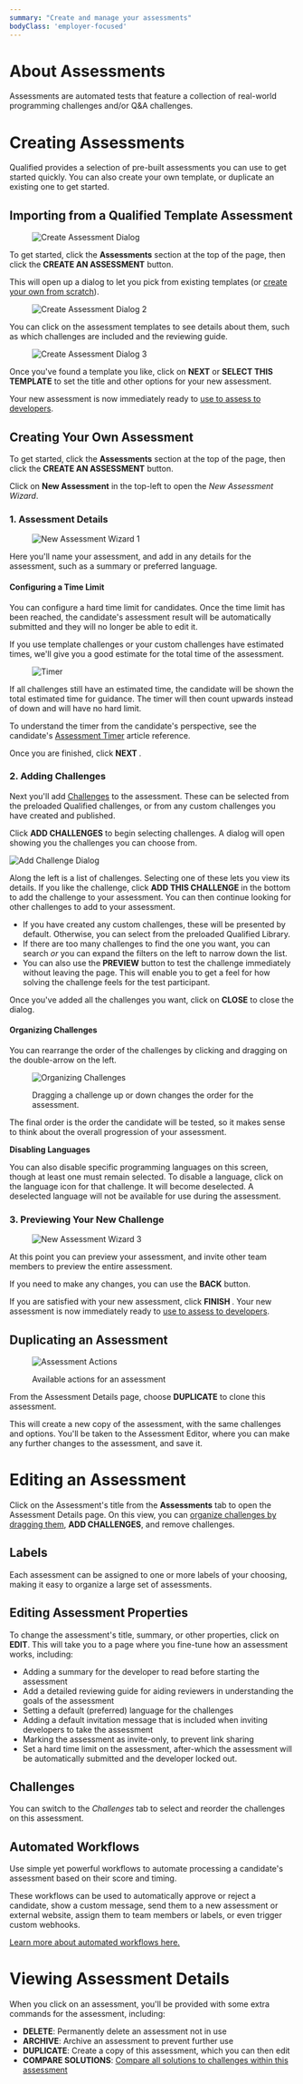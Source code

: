 ```yaml
---
summary: "Create and manage your assessments"
bodyClass: 'employer-focused'
---
```


# About Assessments

Assessments are automated tests that feature a collection of real-world programming challenges and/or Q&A challenges.

# Creating Assessments

Qualified provides a selection of pre-built assessments you can use to get started quickly. You can also create your own template, or duplicate an existing one to get started.

## Importing from a Qualified Template Assessment

<div>
<figure>

![Create Assessment Dialog](/images/kb/images/hire/add-assessment-dialog.png)

</figure>
</div>

To get started, click the **Assessments** section at the top of the page, then click the **CREATE AN ASSESSMENT** button.

This will open up a dialog to let you pick from existing templates (or [create your own from scratch](#creating-your-own-assessment)).

<div>
<figure>

![Create Assessment Dialog 2](/images/kb/images/hire/add-assessment-dialog-select.png)

</figure>
</div>

You can click on the assessment templates to see details about them, such as which challenges are included and the reviewing guide.

<div>
<figure>

![Create Assessment Dialog 3](/images/kb/images/hire/add-assessment-dialog-selected.png)

</figure>
</div>

Once you've found a template you like, click on **NEXT** or **SELECT THIS TEMPLATE** to set the title and other options for your new assessment.

Your new assessment is now immediately ready to [use to assess to developers](/kb/hire/invite).


## Creating Your Own Assessment

To get started, click the **Assessments** section at the top of the page, then click the **CREATE AN ASSESSMENT** button.

Click on **New Assessment** in the top-left to open the _New Assessment Wizard_.

### 1. Assessment Details

<div>
<figure>

![New Assessment Wizard 1](/images/kb/images/hire/new-assessment.png)

</figure>
</div>

Here you'll name your assessment, and add in any details for the assessment, such as a summary or preferred language.

#### Configuring a Time Limit

You can configure a hard time limit for candidates. Once the time limit has been reached, the candidate's assessment result will be automatically submitted and they will no longer be able to edit it.

If you use template challenges or your custom challenges have estimated times, we'll give you a good estimate for the total time of the assessment.

<figure>

![Timer](/images/kb/images/hire/timer.png)

</figure>

If all challenges still have an estimated time, the candidate will be shown the total estimated time for guidance. The timer will then count upwards instead of down and will have no hard limit.

To understand the timer from the candidate's perspective, see the candidate's [Assessment Timer](/kb/assess#assessment-timer) article reference.

Once you are finished, click **NEXT <span class="icon-chevron-right"/>**.

### 2. Adding Challenges

Next you'll add [Challenges](/kb/hire/challenges) to the assessment.  These can be selected from the preloaded Qualified challenges, or from any custom challenges you have created and published.

Click **<span class="icon-plus"> ADD CHALLENGES</span>** to begin selecting challenges.  A dialog will open showing you the challenges you can choose from.

![Add Challenge Dialog](/images/kb/images/hire/assess-add-challenge.png)

Along the left is a list of challenges.  Selecting one of these lets you view its details.  If you like the challenge, click **ADD THIS CHALLENGE** in the bottom to add the challenge to your assessment. You can then continue looking for other challenges to add to your assessment.

- If you have created any custom challenges, these will be presented by default. Otherwise, you can select from the preloaded Qualified Library.
- If there are too many challenges to find the one you want, you can search _or_ you can expand the filters on the left to narrow down the list.
- You can also use the **PREVIEW** button to test the challenge immediately without leaving the page. This will enable you to get a feel for how solving the challenge feels for the test participant.

Once you've added all the challenges you want, click on **CLOSE** to close the dialog.

#### Organizing Challenges

You can rearrange the order of the challenges by clicking and dragging on the double-arrow on the left.

<figure>

![Organizing Challenges](/images/kb/images/hire/assess-organize-challenges.png)

<figcaption>Dragging a challenge up or down changes the order for the assessment.</figcaption>
</figure>

The final order is the order the candidate will be tested, so it makes sense to think about the overall progression of your assessment.

<div class="note-box note-box-info">

**Disabling Languages**

You can also disable specific programming languages on this screen, though at least one must remain selected.  To disable a language, click on the language icon for that challenge.  It will become deselected.  A deselected language will not be available for use during the assessment.

</div>

### 3. Previewing Your New Challenge

<div>
<figure>

![New Assessment Wizard 3](/images/kb/images/hire/new-assessment-preview.png)

</figure>
</div>

At this point you can preview your assessment, and invite other team members to preview the entire assessment.

If you need to make any changes, you can use the **<span class="icon-chevron-left"/> BACK** button.

If you are satisfied with your new assessment, click **FINISH <span class="icon-chevron-right"/>**. Your new assessment is now immediately ready to [use to assess to developers](/kb/hire/invite).

## Duplicating an Assessment

<figure>

![Assessment Actions](/images/kb/images/hire/assess-actions.png)

<figcaption>Available actions for an assessment</figcaption>
</figure>

From the Assessment Details page, choose **DUPLICATE** to clone this assessment.

This will create a new copy of the assessment, with the same challenges and options. You'll be taken to the Assessment Editor, where you can make any further changes to the assessment, and save it.


# Editing an Assessment

Click on the Assessment's title from the **Assessments** tab to open the Assessment Details page. On this view, you can [organize challenges by dragging them](#organizing-challenges), **ADD CHALLENGES**, and remove challenges.

## Labels

Each assessment can be assigned to one or more labels of your choosing, making it easy to organize a large set of assessments.

## Editing Assessment Properties

To change the assessment's title, summary, or other properties, click on **EDIT**. This will take you to a page where you fine-tune how an assessment works, including:

- Adding a summary for the developer to read before starting the assessment
- Add a detailed reviewing guide for aiding reviewers in understanding the goals of the assessment
- Setting a default (preferred) language for the challenges
- Adding a default invitation message that is included when inviting developers to take the assessment
- Marking the assessment as invite-only, to prevent link sharing
- Set a hard time limit on the assessment, after-which the assessment will be automatically submitted and the developer locked out.

## Challenges

You can switch to the _Challenges_ tab to select and reorder the challenges on this assessment.

## Automated Workflows

Use simple yet powerful workflows to automate processing a candidate's assessment based on their score and timing.

These workflows can be used to automatically approve or reject a candidate, show a custom message, send them to a new assessment or external website, assign them to team members or labels, or even trigger custom webhooks.

[Learn more about automated workflows here.](/kb/hire/assessments/workflows)

# Viewing Assessment Details

When you click on an assessment, you'll be provided with some extra commands for the assessment, including:

- **DELETE**: Permanently delete an assessment not in use
- **ARCHIVE**: Archive an assessment to prevent further use
- **DUPLICATE**: Create a copy of this assessment, which you can then edit
- **COMPARE SOLUTIONS**: [Compare all solutions to challenges within this assessment](/kb/hire/challenges/solutions)
